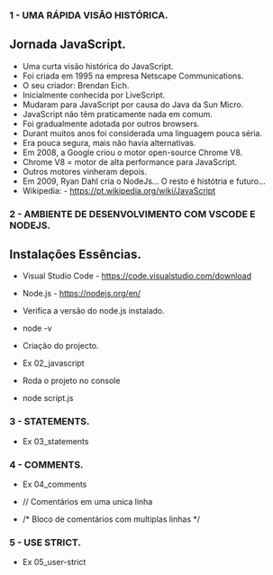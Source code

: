 ### 1 - UMA RÁPIDA VISÃO HISTÓRICA.
## Jornada JavaScript.
- Uma curta visão histórica do JavaScript.
- Foi criada em 1995 na empresa Netscape Communications.
- O seu criador: Brendan Eich.
- Inicialmente conhecida por LiveScript.
- Mudaram para JavaScript por causa do Java da Sun Micro.
- JavaScript não têm praticamente nada em comum.
- Foi gradualmente adotada por outros browsers.
- Durant muitos anos foi considerada uma linguagem pouca séria.
- Era pouca segura, mais não havia alternativas.
- Em 2008, a Google criou o motor open-source Chrome V8.
- Chrome V8 = motor de alta performance para JavaScript.
- Outros motores vinheram depois.
- Em 2009, Ryan Dahl cria o NodeJs... O resto é histótria e futuro...
- Wikipedia: - https://pt.wikipedia.org/wiki/JavaScript

### 2 - AMBIENTE DE DESENVOLVIMENTO COM VSCODE E NODEJS.
## Instalações Essências.
- Visual Studio Code - https://code.visualstudio.com/download
- Node.js - https://nodejs.org/en/

- Verifica a versão do node.js instalado.
- node -v

- Criação do projecto.
- Ex 02_javascript

- Roda o projeto no console
- node script.js

### 3 - STATEMENTS.
- Ex 03_statements

### 4 - COMMENTS.
- Ex 04_comments

- // Comentários em uma unica linha
- /* Bloco de comentários com multiplas linhas */

### 5 - USE STRICT.
- Ex 05_user-strict
































